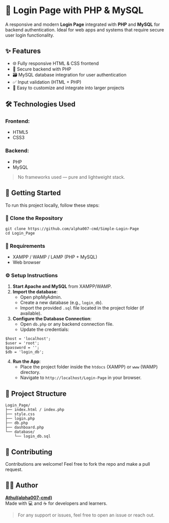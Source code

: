 
# 🚪 Login Page with PHP & MySQL

A responsive and modern **Login Page** integrated with **PHP** and **MySQL** for backend authentication. Ideal for web apps and systems that require secure user login functionality.

## ✨ Features

- 🌐 Fully responsive HTML & CSS frontend
- 🔐 Secure backend with PHP
- 🗃️ MySQL database integration for user authentication
- ✅ Input validation (HTML + PHP)
- 🧠 Easy to customize and integrate into larger projects

## 🛠️ Technologies Used

### Frontend:
- HTML5
- CSS3

### Backend:
- PHP
- MySQL

> No frameworks used — pure and lightweight stack.

## 🚀 Getting Started

To run this project locally, follow these steps:

### 📁 Clone the Repository
```
git clone https://github.com/alpha007-cmd/Simple-Login-Page
cd Login_Page
```

### 🧰 Requirements

- XAMPP / WAMP / LAMP (PHP + MySQL)
- Web browser

### ⚙️ Setup Instructions

1. **Start Apache and MySQL** from XAMPP/WAMP.
2. **Import the database**:
    - Open phpMyAdmin.
    - Create a new database (e.g., `login_db`).
    - Import the provided `.sql` file located in the project folder (if available).
3. **Configure the Database Connection**:
    - Open `db.php` or any backend connection file.
    - Update the credentials:
```
$host = 'localhost';
$user = 'root';
$password = '';
$db = 'login_db';
```
4. **Run the App**:
    - Place the project folder inside the `htdocs` (XAMPP) or `www` (WAMP) directory.
    - Navigate to `http://localhost/Login-Page` in your browser.

## 📂 Project Structure

```
Login_Page/
├── index.html / index.php
├── style.css
├── login.php
├── db.php
├── dashboard.php
└── database/
    └── login_db.sql
```

## 🙌 Contributing

Contributions are welcome! Feel free to fork the repo and make a pull request.

## 🧑‍💻 Author

**[Athul(alpha007-cmd)](https://github.com/alpha007-cmd)**  
Made with 💻 and ☕ for developers and learners.

> For any support or issues, feel free to open an issue or reach out.

